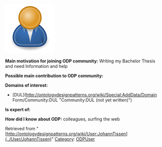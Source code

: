 [![Image:ODPUser.png](../images/a/a6/ODPUser.png)](../Image/ODPUser.png "Image:ODPUser.png")




  





__Main motivation for joining ODP community:__ Writing my Bachelor Thesis and need Information and help


__Possible main contribution to ODP community:__


__Domains of interest:__



* [DUL](http://ontologydesignpatterns.org/wiki/Special:AddData/Domain Form/Community:DUL "Community:DUL (not yet written)")


__Is expert of:__


  

__How did I know about ODP:__ colleagues, surfing the web






Retrieved from "[http://ontologydesignpatterns.org/wiki/User:JohannTissen](../User/JohannTissen)"
 [Category](http://ontologydesignpatterns.org/wiki/Special:Categories "Special:Categories"): [ODPUser](../Category/ODPUser "Category:ODPUser")